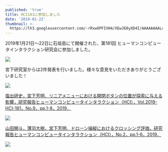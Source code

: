 ```yaml
---
published: 'true'
title: HCI181に参加しました
date: '2019-01-22'
thumbnail: >-
  https://lh3.googleusercontent.com/-rRxwOPFIVH4/XEwJE0yXD4I/AAAAAAAALcA/ecHGWuEitcYhwQh4MLe5-E5jaaKdwhsHwCE0YBhgL/LRM_EXPORT_21514077590987_20190126_161322728.jpeg
---
```

2019年1月21日～22日に石垣島にて開催された、第181回 ヒューマンコンピュータインタラクション研究会に参加しました。

![](https://lh3.googleusercontent.com/-TtQL-sqF1Mk/XEwGMcI_iCI/AAAAAAAALbg/O4hse9LBBhAZNUe0L1QXLeYAOY1M5aN8wCE0YBhgL/%2B2019-01-26%2B16.00.18.png)

宮下研究室からは2件発表を行いました。様々な意見をいただきありがとうございました！

![](https://lh3.googleusercontent.com/-1hPqyMxUacQ/XEwGVs7tmrI/AAAAAAAALbg/SFgacBi_4Y0Fu7wZbkNDOBShc4I6ttw6QCE0YBhgL/%2B2019-01-26%2B16.03.05.png)

[塩出研史，宮下芳明．リニアメニューにおける開閉ボタンの位置が探索に与える影響，研究報告ヒューマンコンピュータインタラクション（HCI），Vol.2019-HCI-181，No.9，pp.1-8，2019．](https://research.miyashita.com/papers/D212)



![](https://lh3.googleusercontent.com/-aOZdThjAnec/XEwGMZiAVmI/AAAAAAAALbg/pDVqfimnjW8QTohLOR8uDzM9WBm7_CRpACE0YBhgL/%2B2019-01-26%2B15.59.55.png)

[山田開斗，薄羽大樹，宮下芳明．ドローン操縦におけるクロッシング評価，研究報告ヒューマンコンピュータインタラクション（HCI），No.2，pp.1-6，2019．](https://research.miyashita.com/papers/D213)

![](https://lh3.googleusercontent.com/-euJGFMoxRFw/XEwGVhriphI/AAAAAAAALbg/dd4uRB-M91ATfh24JYpnnwxi4r7PntfeQCE0YBhgL/LRM_EXPORT_20363606591162_20190126_155347191.jpeg)
